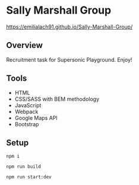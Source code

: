 # Sally Marshall Group

https://emilialach91.github.io/Sally-Marshall-Group/

## Overview
Recruitment task for Supersonic Playground.
Enjoy!

## Tools

- HTML
- CSS/SASS with BEM methodology
- JavaScript
- Webpack
- Google Maps API
- Bootstrap


## Setup

```
npm i
```
```
npm run build
```
```
npm run start:dev
```
